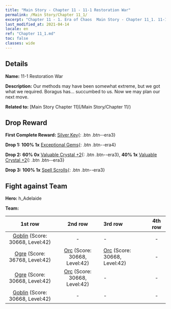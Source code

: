 ```yaml
---
title: "Main Story - Chapter 11 - 11-1 Restoration War"
permalink: /Main Story/Chapter 11_1/
excerpt: "Chapter 11 - 1. Era of Chaos  Main Story - Chapter 11_1. 11-1 Restoration War"
last_modified_at: 2021-04-14
locale: en
ref: "Chapter 11_1.md"
toc: false
classes: wide
---
```


## Details

 **Name:** 11-1 Restoration War

 **Description:** Our methods may have been somewhat extreme, but we got what we required. Boragus has... succumbed to us. Now we may plan our next move.

 **Related to:** [Main Story Chapter 11](/Main Story/Chapter 11/)

## Drop Reward

 **First Complete Reward:** [Silver Key](/Items/con_693/){: .btn .btn--era3}

 **Drop 1:** **100% 1x** [Exceptional Gems](/Items/mat_37/){: .btn .btn--era4}

 **Drop 2:** **60% 0x** [Valuable Crystal +2](/Items/mat_31/){: .btn .btn--era3}, **40% 1x** [Valuable Crystal +2](/Items/mat_31/){: .btn .btn--era3}

 **Drop 3:** **100% 1x** [Spell Scrolls](/Items/con_694/){: .btn .btn--era3}


## Fight against Team
 **Hero:** h_Adelaide

 **Team:**


  | 1st row | 2nd row | 3rd row | 4th row |
  |:----:|:----:|:----|:----:|
  | [Goblin](/units/Goblin/) (Score: 30668, Level:42)  | - | - | - |
  | [Ogre](/units/Ogre/) (Score: 36768, Level:42)  | [Orc](/units/Orc/) (Score: 30668, Level:42)  | [Orc](/units/Orc/) (Score: 30668, Level:42)  | - |
  | [Ogre](/units/Ogre/) (Score: 30668, Level:42)  | [Orc](/units/Orc/) (Score: 30668, Level:42)  | - | - |
  | [Goblin](/units/Goblin/) (Score: 30668, Level:42)  | - | - | - |


